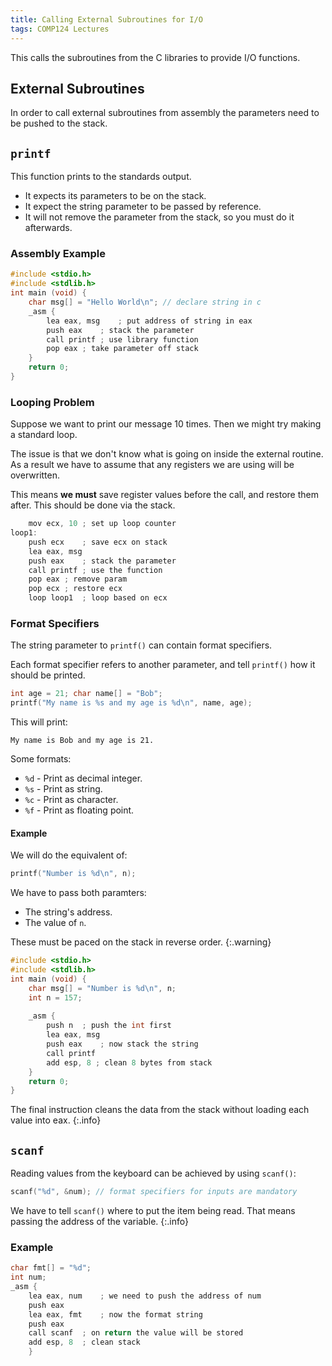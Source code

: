 ```yaml
---
title: Calling External Subroutines for I/O
tags: COMP124 Lectures
---
```

This calls the subroutines from the C libraries to provide I/O functions.

## External Subroutines
In order to call external subroutines from assembly the parameters need to be pushed to the stack.

## `printf`
This function prints to the standards output.

* It expects its parameters to be on the stack.
* It expect the string parameter to be passed by reference.
* It will not remove the parameter from the stack, so you must do it afterwards.

### Assembly Example

```cpp
#include <stdio.h>
#include <stdlib.h>
int main (void) {
	char msg[] = "Hello World\n"; // declare string in c
	_asm {
		lea eax, msg	; put address of string in eax
		push eax	; stack the parameter
		call printf	; use library function
		pop eax	; take parameter off stack
	}
	return 0;
}
```

### Looping Problem
Suppose we want to print our message 10 times. Then we might try making a standard loop.

The issue is that we don't know what is going on inside the external routine. As a result we have to assume that any registers we are using will be overwritten. 

This means **we must** save register values before the call, and restore them after. This should be done via the stack.

```cpp
	mov ecx, 10	; set up loop counter
loop1:
	push ecx	; save ecx on stack
	lea eax, msg
	push eax	; stack the parameter
	call printf	; use the function
	pop eax	; remove param
	pop ecx ; restore ecx
	loop loop1	; loop based on ecx
```

### Format Specifiers

The string parameter to `printf()` can contain format specifiers.

Each format specifier refers to another parameter, and tell `printf()` how it should be printed.

```cpp
int age = 21; char name[] = "Bob";
printf("My name is %s and my age is %d\n", name, age);
```

This will print:

```
My name is Bob and my age is 21.
```

Some formats:

* `%d` - Print as decimal integer.
* `%s` - Print as string.
* `%c` - Print as character.
* `%f` - Print as floating point.

#### Example
We will do the equivalent of:

```cpp
printf("Number is %d\n", n);
```

We have to pass both paramters:

* The string's address.
* The value of `n`.

These must be paced on the stack in reverse order.
{:.warning}

```cpp
#include <stdio.h>
#include <stdlib.h>
int main (void) {
	char msg[] = "Number is %d\n", n;
	int n = 157;
	
	_asm {
		push n 	; push the int first
		lea eax, msg
		push eax	; now stack the string
		call printf
		add esp, 8 ; clean 8 bytes from stack
	}
	return 0;
}
```

The final instruction cleans the data from the stack without loading each value into eax.
{:.info}

## `scanf`
Reading values from the keyboard can be achieved by using `scanf()`:

```cpp
scanf("%d", &num); // format specifiers for inputs are mandatory
```

We have to tell `scanf()` where to put the item being read. That means passing the address of the variable.
{:.info}

### Example

```cpp
char fmt[] = "%d";
int num;
_asm {
	lea eax, num	; we need to push the address of num
	push eax
	lea eax, fmt	; now the format string
	push eax
	call scanf	; on return the value will be stored
	add esp, 8	; clean stack
	}
```